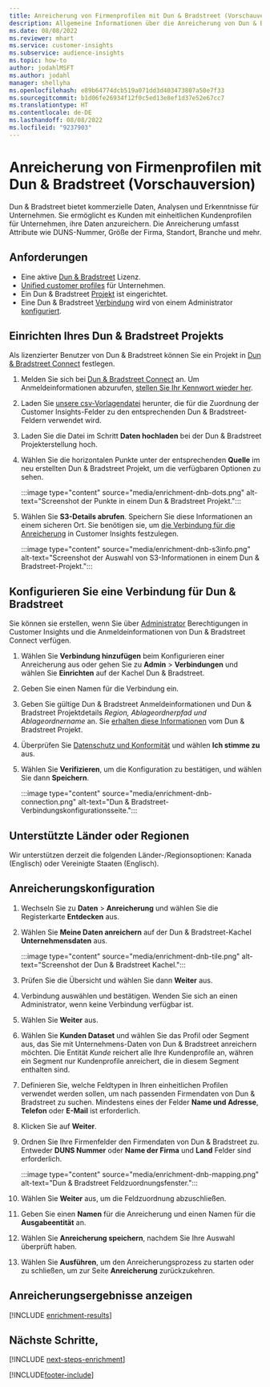 ```yaml
---
title: Anreicherung von Firmenprofilen mit Dun & Bradstreet (Vorschauversion)
description: Allgemeine Informationen über die Anreicherung von Dun & Bradstreet durch Dritte.
ms.date: 08/08/2022
ms.reviewer: mhart
ms.service: customer-insights
ms.subservice: audience-insights
ms.topic: how-to
author: jodahlMSFT
ms.author: jodahl
manager: shellyha
ms.openlocfilehash: e89b64774dcb519a071dd3d403473807a50e7f33
ms.sourcegitcommit: b1d06fe26934f12f0c5ed13e8ef1d37e52e67cc7
ms.translationtype: HT
ms.contentlocale: de-DE
ms.lasthandoff: 08/08/2022
ms.locfileid: "9237903"
---
```

# <a name="enrich-company-profiles-with-dun--bradstreet-preview"></a>Anreicherung von Firmenprofilen mit Dun & Bradstreet (Vorschauversion)

Dun & Bradstreet bietet kommerzielle Daten, Analysen und Erkenntnisse für Unternehmen. Sie ermöglicht es Kunden mit einheitlichen Kundenprofilen für Unternehmen, ihre Daten anzureichern. Die Anreicherung umfasst Attribute wie DUNS-Nummer, Größe der Firma, Standort, Branche und mehr.

## <a name="prerequisites"></a>Anforderungen

- Eine aktive [Dun & Bradstreet](https://www.dnb.com/marketing/media/give-your-data-a-boost.html?source=microsoft_audience_insights) Lizenz.
- [Unified customer profiles](customer-profiles.md) für Unternehmen.
- Ein Dun & Bradstreet [Projekt](#set-up-your-dun--bradstreet-project) ist eingerichtet.
- Eine Dun & Bradstreet [Verbindung](connections.md) wird von einem Administrator [konfiguriert](#configure-a-connection-for-dun--bradstreet).

## <a name="set-up-your-dun--bradstreet-project"></a>Einrichten Ihres Dun & Bradstreet Projekts

Als lizenzierter Benutzer von Dun & Bradstreet können Sie ein Projekt in [Dun & Bradstreet Connect](https://connect.dnb.com?lead_source=microsoft_audienceinsights) festlegen.

1. Melden Sie sich bei [Dun & Bradstreet Connect](https://connect.dnb.com?lead_source=microsoft_audienceinsights) an. Um Anmeldeinformationen abzurufen, [stellen Sie Ihr Kennwort wieder her](https://sso.dnb.com/signin/forgot-password?lead_source=microsoft_audienceinsights).

1. Laden Sie [unsere csv-Vorlagendatei](https://c360devenrichment.blob.core.windows.net/mapping/DnBCIdatamapping.csv) herunter, die für die Zuordnung der Customer Insights-Felder zu den entsprechenden Dun & Bradstreet-Feldern verwendet wird.

1. Laden Sie die Datei im Schritt **Daten hochladen** bei der Dun & Bradstreet Projekterstellung hoch.

1. Wählen Sie die horizontalen Punkte unter der entsprechenden **Quelle** im neu erstellten Dun & Bradstreet Projekt, um die verfügbaren Optionen zu sehen.

   :::image type="content" source="media/enrichment-dnb-dots.png" alt-text="Screenshot der Punkte in einem Dun & Bradstreet Projekt.":::

1. Wählen Sie **S3-Details abrufen**. Speichern Sie diese Informationen an einem sicheren Ort. Sie benötigen sie, um [die Verbindung für die Anreicherung](#configure-a-connection-for-dun--bradstreet) in Customer Insights festzulegen.

   :::image type="content" source="media/enrichment-dnb-s3info.png" alt-text="Screenshot der Auswahl von S3-Informationen in einem Dun & Bradstreet-Projekt.":::

## <a name="configure-a-connection-for-dun--bradstreet"></a>Konfigurieren Sie eine Verbindung für Dun & Bradstreet

Sie können sie erstellen, wenn Sie über [Administrator](permissions.md#admin) Berechtigungen in Customer Insights und die Anmeldeinformationen von Dun & Bradstreet Connect verfügen.

1. Wählen Sie **Verbindung hinzufügen** beim Konfigurieren einer Anreicherung aus oder gehen Sie zu **Admin** > **Verbindungen** und wählen Sie **Einrichten** auf der Kachel Dun & Bradstreet.

1. Geben Sie einen Namen für die Verbindung ein.

1. Geben Sie gültige Dun & Bradstreet Anmeldeinformationen und Dun & Bradstreet Projektdetails *Region, Ablageordnerpfad und Ablageordnername* an. Sie [erhalten diese Informationen](#set-up-your-dun--bradstreet-project) vom Dun & Bradstreet Projekt.

1. Überprüfen Sie [Datenschutz und Konformität](connections.md#data-privacy-and-compliance) und wählen **Ich stimme zu** aus.

1. Wählen Sie **Verifizieren**, um die Konfiguration zu bestätigen, und wählen Sie dann **Speichern**.

   :::image type="content" source="media/enrichment-dnb-connection.png" alt-text="Dun & Bradstreet-Verbindungskonfigurationsseite.":::

## <a name="supported-countries-or-regions"></a>Unterstützte Länder oder Regionen

Wir unterstützen derzeit die folgenden Länder-/Regionsoptionen: Kanada (Englisch) oder Vereinigte Staaten (Englisch).

## <a name="configure-the-enrichment"></a>Anreicherungskonfiguration

1. Wechseln Sie zu **Daten** > **Anreicherung** und wählen Sie die Registerkarte **Entdecken** aus.

1. Wählen Sie **Meine Daten anreichern** auf der Dun & Bradstreet-Kachel **Unternehmensdaten** aus.

   :::image type="content" source="media/enrichment-dnb-tile.png" alt-text="Screenshot der Dun & Bradstreet Kachel.":::

1. Prüfen Sie die Übersicht und wählen Sie dann **Weiter** aus.

1. Verbindung auswählen und bestätigen. Wenden Sie sich an einen Administrator, wenn keine Verbindung verfügbar ist.

1. Wählen Sie **Weiter** aus.

1. Wählen Sie **Kunden Dataset** und wählen Sie das Profil oder Segment aus, das Sie mit Unternehmens-Daten von Dun & Bradstreet anreichern möchten. Die Entität *Kunde* reichert alle Ihre Kundenprofile an, währen ein Segment nur Kundenprofile anreichert, die in diesem Segment enthalten sind.

1. Definieren Sie, welche Feldtypen in Ihren einheitlichen Profilen verwendet werden sollen, um nach passenden Firmendaten von Dun & Bradstreet zu suchen. Mindestens eines der Felder **Name und Adresse**, **Telefon** oder **E-Mail** ist erforderlich.

1. Klicken Sie auf **Weiter**.

1. Ordnen Sie Ihre Firmenfelder den Firmendaten von Dun & Bradstreet zu. Entweder **DUNS Nummer** oder **Name der Firma** und **Land** Felder sind erforderlich.

      :::image type="content" source="media/enrichment-dnb-mapping.png" alt-text="Dun & Bradstreet Feldzuordnungsfenster.":::

1. Wählen Sie **Weiter** aus, um die Feldzuordnung abzuschließen.

1. Geben Sie einen **Namen** für die Anreicherung und einen Namen für die **Ausgabeentität** an.

1. Wählen Sie **Anreicherung speichern**, nachdem Sie Ihre Auswahl überprüft haben.

1. Wählen Sie **Ausführen**, um den Anreicherungsprozess zu starten oder zu schließen, um zur Seite **Anreicherung** zurückzukehren.

## <a name="view-enrichment-results"></a>Anreicherungsergebnisse anzeigen

[!INCLUDE [enrichment-results](includes/enrichment-results.md)]

## <a name="next-steps"></a>Nächste Schritte,

[!INCLUDE [next-steps-enrichment](includes/next-steps-enrichment.md)]

[!INCLUDE[footer-include](includes/footer-banner.md)]
